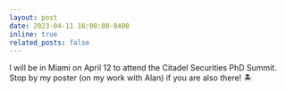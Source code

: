 ```yaml
---
layout: post
date: 2023-04-11 16:00:00-0400
inline: true
related_posts: false
---
```


I will be in Miami on April 12 to attend the Citadel Securities PhD Summit. Stop by my poster (on my work with Alan) if you are also there! 🏝